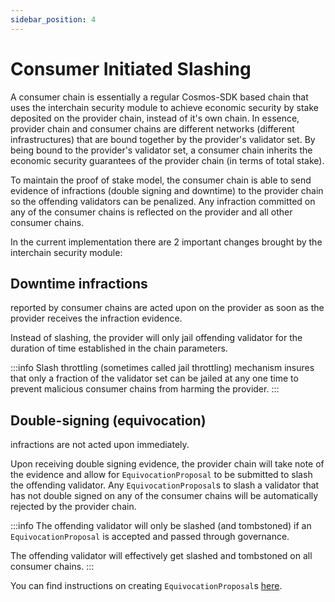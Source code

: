 ```yaml
---
sidebar_position: 4
---
```


# Consumer Initiated Slashing
A consumer chain is essentially a regular Cosmos-SDK based chain that uses the interchain security module to achieve economic security by stake deposited on the provider chain, instead of it's own chain.
In essence, provider chain and consumer chains are different networks (different infrastructures) that are bound together by the provider's validator set. By being bound to the provider's validator set, a consumer chain inherits the economic security guarantees of the provider chain (in terms of total stake).

To maintain the proof of stake model, the consumer chain is able to send evidence of infractions (double signing and downtime) to the provider chain so the offending validators can be penalized.
Any infraction committed on any of the consumer chains is reflected on the provider and all other consumer chains.

In the current implementation there are 2 important changes brought by the interchain security module:

## Downtime infractions
reported by consumer chains are acted upon on the provider as soon as the provider receives the infraction evidence.

Instead of slashing, the provider will only jail offending validator for the duration of time established in the chain parameters.

:::info
Slash throttling (sometimes called jail throttling) mechanism insures that only a fraction of the validator set can be jailed at any one time to prevent malicious consumer chains from harming the provider.
:::

## Double-signing (equivocation)
infractions are not acted upon immediately.

Upon receiving double signing evidence, the provider chain will take note of the evidence and allow for `EquivocationProposal` to be submitted to slash the offending validator.
Any `EquivocationProposal`s to slash a validator that has not double signed on any of the consumer chains will be automatically rejected by the provider chain.

:::info
The offending validator will only be slashed (and tombstoned) if an `EquivocationProposal` is accepted and passed through governance.

The offending validator will effectively get slashed and tombstoned on all consumer chains.
:::

You can find instructions on creating `EquivocationProposal`s [here](./proposals#equivocationproposal).
